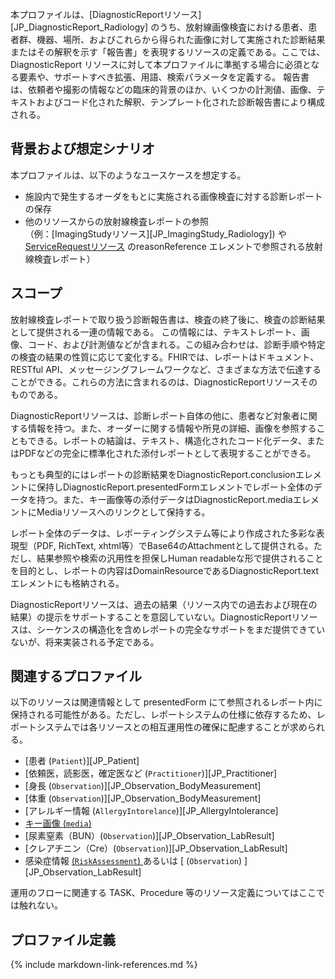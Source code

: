 <br/>
本プロファイルは、[DiagnosticReportリソース][JP_DiagnosticReport_Radiology] のうち、放射線画像検査における患者、患者群、機器、場所、およびこれらから得られた画像に対して実施された診断結果またはその解釈を示す「報告書」を表現するリソースの定義である。ここでは、DiagnosticReport リソースに対して本プロファイルに準拠する場合に必須となる要素や、サポートすべき拡張、用語、検索パラメータを定義する。
報告書は、依頼者や撮影の情報などの臨床的背景のほか、いくつかの計測値、画像、テキストおよびコード化された解釈、テンプレート化された診断報告書により構成される。

## 背景および想定シナリオ

本プロファイルは、以下のようなユースケースを想定する。

- 施設内で発生するオーダをもとに実施される画像検査に対する診断レポートの保存
- 他のリソースからの放射線検査レポートの参照<br/>
（例：[ImagingStudyリソース][JP_ImagingStudy_Radiology]) や[ServiceRequestリソース](https://www.hl7.org/fhir/R4/servicerequest.html) のreasonReference エレメントで参照される放射線検査レポート）

## スコープ

放射線検査レポートで取り扱う診断報告書は、検査の終了後に、検査の診断結果として提供される一連の情報である。
この情報には、テキストレポート、画像、コード、および計測値などが含まれる。この組み合わせは、診断手順や特定の検査の結果の性質に応じて変化する。FHIRでは、レポートはドキュメント、RESTful API、メッセージングフレームワークなど、さまざまな方法で伝達することができる。これらの方法に含まれるのは、DiagnosticReportリソースそのものである。

DiagnosticReportリソースは、診断レポート自体の他に、患者など対象者に関する情報を持つ。また、オーダーに関する情報や所見の詳細、画像を参照することもできる。レポートの結論は、テキスト、構造化されたコード化データ、またはPDFなどの完全に標準化された添付レポートとして表現することができる。

もっとも典型的にはレポートの診断結果をDiagnosticReport.conclusionエレメントに保持しDiagnosticReport.presentedFormエレメントでレポート全体のデータを持つ。また、キー画像等の添付データはDiagnosticReport.mediaエレメントにMediaリソースへのリンクとして保持する。

レポート全体のデータは、レポーティングシステム等により作成された多彩な表現型（PDF, RichText, xhtml等）でBase64のAttachmentとして提供される。ただし、結果参照や検索の汎用性を担保しHuman readableな形で提供されることを目的とし、レポートの内容はDomainResourceであるDiagnosticReport.textエレメントにも格納される。

DiagnosticReportリソースは、過去の結果（リソース内での過去および現在の結果）の提示をサポートすることを意図していない。DiagnosticReportリソースは、シーケンスの構造化を含めレポートの完全なサポートをまだ提供できていないが、将来実装される予定である。

## 関連するプロファイル

以下のリソースは関連情報として presentedForm にて参照されるレポート内に保持される可能性がある。ただし、レポートシステムの仕様に依存するため、レポートシステムでは各リソースとの相互運用性の確保に配慮することが求められる。

- [患者 (`Patient`)][JP_Patient]
- [依頼医，読影医，確定医など (`Practitioner`)][JP_Practitioner]
- [身長 (`Observation`)][JP_Observation_BodyMeasurement]
- [体重 (`Observation`)][JP_Observation_BodyMeasurement]
- [アレルギー情報 (`AllergyIntorelance`)][JP_AllergyIntolerance]
- [キー画像 (`media`)](http://www.hl7.org/fhir/R4/media.html)
- [尿素窒素（BUN）(`Observation`)][JP_Observation_LabResult]
- [クレアチニン（Cre）(`Observation`)][JP_Observation_LabResult]
- 感染症情報 [ (`RiskAssessment`) ](http://hl7.org/fhir/riskassessment.html) あるいは [ (`Observation`) ][JP_Observation_LabResult]

運用のフローに関連する TASK、Procedure 等のリソース定義についてはここでは触れない。
## プロファイル定義


{% include markdown-link-references.md %}
